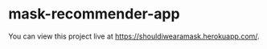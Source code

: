 ﻿# mask-recommender-app

You can view this project live at https://shouldiwearamask.herokuapp.com/.
